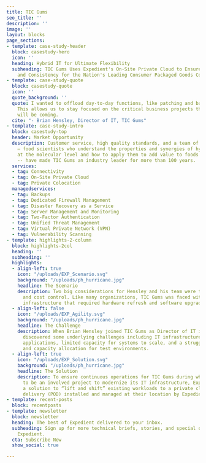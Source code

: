 ```yaml
---
title: TIC Gums
seo_title: ''
description: ''
image: ''
layout: blocks
page_sections:
- template: case-study-header
  block: casestudy-hero
  icon: ''
  heading: Hybrid IT for Ultimate Flexibility
  subheading: TIC Gums Uses Expedient's On-Site Private Cloud to Ensure Food Quality
    and Consistency for the Nation's Leading Consumer Packaged Goods Companies
- template: case-study-quote
  block: casestudy-quote
  icon: ''
  quote_background: ''
  quote: I wanted to offload day-to-day functions, like patching and backing up servers.
    This allows us to stay focused on the critical business projects that we know
    will be coming.
  cite: "- Brian Hensley, Director of IT, TIC Gums"
- template: case-study-intro
  block: casestudy-top
  header: Market Opportunity
  description: Customer service, high quality standards, and a team of “Gum Gurus”
    – food scientists who understand the properties and synergies of hydrocolloids
    at the molecular level and how to apply them to add value to foods and beverages
    -- have made TIC Gums an industry leader for more than 100 years.
  services:
  - tag: Connectivity
  - tag: On-Site Private Cloud
  - tag: Private Colocation
  managedservices:
  - tag: Backups
  - tag: Dedicated Firewall Management
  - tag: Disaster Recovery as a Service
  - tag: Server Management and Monitoring
  - tag: Two-Factor Authentication
  - tag: Unified Threat Management
  - tag: Virtual Private Network (VPN)
  - tag: Vulnerability Scanning
- template: highlights-2-column
  block: highlights-2col
  heading: ''
  subheading: ''
  highlights:
  - align-left: true
    icon: "/uploads/EXP_Scenario.svg"
    background: "/uploads/ph_hurricane.jpg"
    headline: The Scenario
    description: Two big considerations for Hensley and his team were technology lock-in
      and cost control. Like many organizations, TIC Gums was faced with an aging
      infrastructure that required hardware refresh and software upgrades.
  - align-left: false
    icon: "/uploads/EXP_Agility.svg"
    background: "/uploads/ph_hurricane.jpg"
    headline: The Challenge
    description: When Brian Hensley joined TIC Gums as Director of IT in 2015, he
      discovered some underlying challenges including IT infrastructure that comingled
      applications, limited capacity for systems to scale, and a struggle with resource
      and capacity allocation for test environments.
  - align-left: true
    icon: "/uploads/EXP_Solution.svg"
    background: "/uploads/ph_hurricane.jpg"
    headline: The Solution
    description: To ensure continuous operations for TIC Gums during what was proving
      to be an involved project to modernize its IT infrastructure, Expedient designed
      a solution to “lift and shift” existing workloads to a private cloud point of
      delivery (POD) installed and managed at their location by Expedient.
- template: recent-posts
  block: recentposts
- template: newsletter
  block: newsletter
  heading: The best of Expedient delivered to your inbox.
  subheading: Sign up for more technical briefs, stories, and special offers from
    Expedient.
  cta: Subscribe Now
  show_social: true

---
```


